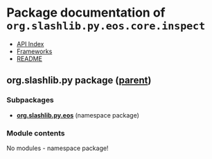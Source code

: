 # Package documentation of <code>org.slashlib.py.eos.core.inspect</code>  

* [API Index](index.md)
* [Frameworks](../frameworks.md)
* [README](../../README.md)

## org.slashlib.py package ([parent](org.slashlib.md))

### Subpackages

* **[org.slashlib.py.eos](org.slashlib.py.eos.md)** (namespace package)

### Module contents

No modules - namespace package!
